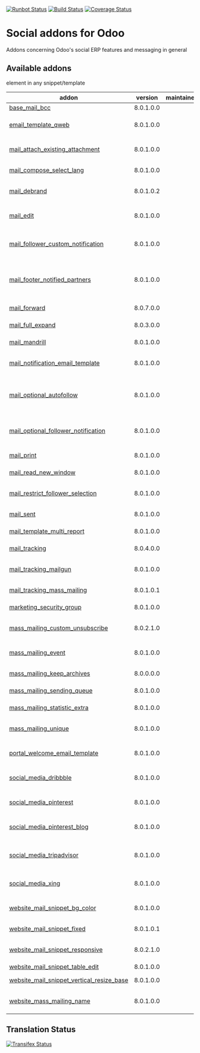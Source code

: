 [![Runbot Status](https://runbot.odoo-community.org/runbot/badge/flat/205/8.0.svg)](https://runbot.odoo-community.org/runbot/repo/github-com-oca-social-205)
[![Build Status](https://travis-ci.org/OCA/social.svg?branch=8.0)](https://travis-ci.org/OCA/social)
[![Coverage Status](https://coveralls.io/repos/OCA/social/badge.svg?branch=8.0)](https://coveralls.io/r/OCA/social?branch=8.0)

Social addons for Odoo
======================

Addons concerning Odoo's social ERP features and messaging in general

[//]: # (addons)

Available addons
----------------
addon | version | maintainers | summary
--- | --- | --- | ---
[base_mail_bcc](base_mail_bcc/) | 8.0.1.0.0 |  | BCC all emails
[email_template_qweb](email_template_qweb/) | 8.0.1.0.0 |  | Use the QWeb templating mechanism for emails
[mail_attach_existing_attachment](mail_attach_existing_attachment/) | 8.0.1.0.0 |  | Adding attachment on the object by sending this one
[mail_compose_select_lang](mail_compose_select_lang/) | 8.0.1.0.0 |  | Select language in mail compose window
[mail_debrand](mail_debrand/) | 8.0.1.0.2 |  | Remove Odoo branding from email footers
[mail_edit](mail_edit/) | 8.0.1.0.0 |  | Adds an option to edit mail to different partners
[mail_follower_custom_notification](mail_follower_custom_notification/) | 8.0.1.0.0 |  | Let followers choose if they want to receive email notifications for a given subscription
[mail_footer_notified_partners](mail_footer_notified_partners/) | 8.0.1.0.0 |  | This module adds the list of notified partners in the footer of notification e-mails sent by Odoo.
[mail_forward](mail_forward/) | 8.0.7.0.0 |  | Add option to forward messages
[mail_full_expand](mail_full_expand/) | 8.0.3.0.0 |  | Expand mail in a big window
[mail_mandrill](mail_mandrill/) | 8.0.1.0.0 |  | Mandrill mail events integration
[mail_notification_email_template](mail_notification_email_template/) | 8.0.1.0.0 |  | Allows to configure message subtypes with mail templates
[mail_optional_autofollow](mail_optional_autofollow/) | 8.0.1.0.0 |  | Choose if you want to automatically add new recipients as followers on mail.compose.message
[mail_optional_follower_notification](mail_optional_follower_notification/) | 8.0.1.0.0 |  | Choose if you want to automatically notify followers on mail.compose.message
[mail_print](mail_print/) | 8.0.1.0.0 |  | PDF Reports to print the emails
[mail_read_new_window](mail_read_new_window/) | 8.0.1.0.0 |  | Open mail in new window
[mail_restrict_follower_selection](mail_restrict_follower_selection/) | 8.0.1.0.0 |  | Define a domain from which followers can be selected
[mail_sent](mail_sent/) | 8.0.1.0.0 |  | Provide a view of sent mails
[mail_template_multi_report](mail_template_multi_report/) | 8.0.1.0.0 |  | Multiple Reports in Email Templates
[mail_tracking](mail_tracking/) | 8.0.4.0.0 |  | Email tracking system for all mails sent
[mail_tracking_mailgun](mail_tracking_mailgun/) | 8.0.1.0.0 |  | Mail tracking and Mailgun webhooks integration
[mail_tracking_mass_mailing](mail_tracking_mass_mailing/) | 8.0.1.0.1 |  | Improve mass mailing email tracking
[marketing_security_group](marketing_security_group/) | 8.0.1.0.0 |  | Marketing extra security rules
[mass_mailing_custom_unsubscribe](mass_mailing_custom_unsubscribe/) | 8.0.2.1.0 |  | Customizable unsubscription process on mass mailing emails
[mass_mailing_event](mass_mailing_event/) | 8.0.1.0.0 |  | Link mass mailing with event for excluding recipients
[mass_mailing_keep_archives](mass_mailing_keep_archives/) | 8.0.0.0.0 |  | Mass Mailing Keep Archives
[mass_mailing_sending_queue](mass_mailing_sending_queue/) | 8.0.1.0.0 |  | A new queue for sending mass mailing
[mass_mailing_statistic_extra](mass_mailing_statistic_extra/) | 8.0.1.0.0 |  | Mail statistics extra info
[mass_mailing_unique](mass_mailing_unique/) | 8.0.1.0.0 |  | Avoids duplicate mailing lists and contacts
[portal_welcome_email_template](portal_welcome_email_template/) | 8.0.1.0.0 |  | Adds an customizable email template for portal user invitation
[social_media_dribbble](social_media_dribbble/) | 8.0.1.0.0 |  | Dribbble Extension for the social media icons from the odoo core
[social_media_pinterest](social_media_pinterest/) | 8.0.1.0.0 |  | Pinterest Extension for the social media icons from the odoo core
[social_media_pinterest_blog](social_media_pinterest_blog/) | 8.0.1.0.0 |  | Pinterest Extension for the social media icons from the odoo core
[social_media_tripadvisor](social_media_tripadvisor/) | 8.0.1.0.0 |  | Tripadvisor Extension for the social media icons from the odoo core
[social_media_xing](social_media_xing/) | 8.0.1.0.0 |  | Xing Extension for the social media icons from the odoo core
[website_mail_snippet_bg_color](website_mail_snippet_bg_color/) | 8.0.1.0.0 |  | Set any background color for any mail editor snippet
[website_mail_snippet_fixed](website_mail_snippet_fixed/) | 8.0.1.0.1 |  | 560px width extra building blocks
[website_mail_snippet_responsive](website_mail_snippet_responsive/) | 8.0.2.1.0 |  | Well... pseudo-responsive (see description)
[website_mail_snippet_table_edit](website_mail_snippet_table_edit/) | 8.0.1.0.0 |  | Allows you to edit any <tr> element in any snippet/template
[website_mail_snippet_vertical_resize_base](website_mail_snippet_vertical_resize_base/) | 8.0.1.0.0 |  | Allow input of height in pixels with just a class
[website_mass_mailing_name](website_mass_mailing_name/) | 8.0.1.0.0 |  | Ask for name when subscribing, and create and/or link partner

[//]: # (end addons)

Translation Status
------------------
[![Transifex Status](https://www.transifex.com/projects/p/OCA-social-8-0/chart/image_png)](https://www.transifex.com/projects/p/OCA-social-8-0)
